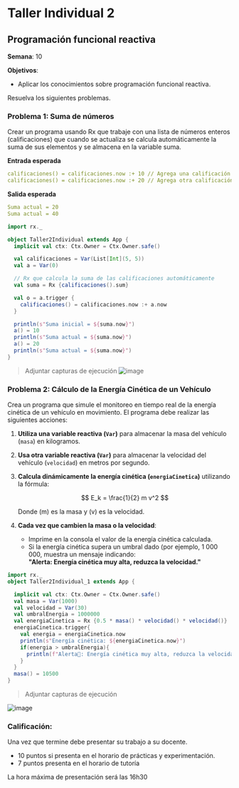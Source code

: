 # Taller Individual  2
## Programación funcional reactiva

**Semana**: 10

**Objetivos**:

- Aplicar los conocimientos sobre programación funcional reactiva.

Resuelva los siguientes problemas.

### Problema 1: Suma de números

Crear un programa usando Rx que trabaje con una lista de números enteros (calificaciones) que cuando se actualiza se calcula automáticamente la suma de sus elementos y se almacena en la variable suma.

**Entrada esperada**
```yaml
calificaciones() = calificaciones.now :+ 10 // Agrega una calificación
calificaciones() = calificaciones.now :+ 20 // Agrega otra calificación
```

**Salida esperada**
```yaml
Suma actual = 20
Suma actual = 40
```
```Scala
import rx._

object Taller2Individual extends App {
  implicit val ctx: Ctx.Owner = Ctx.Owner.safe()

  val calificaciones = Var(List[Int](5, 5))
  val a = Var(0)

  // Rx que calcula la suma de las calificaciones automáticamente
  val suma = Rx {calificaciones().sum}

  val o = a.trigger {
    calificaciones() = calificaciones.now :+ a.now
  }

  println(s"Suma inicial = ${suma.now}")
  a() = 10
  println(s"Suma actual = ${suma.now}")
  a() = 20
  println(s"Suma actual = ${suma.now}")
}

```

> Adjuntar capturas de ejecución
![image](https://github.com/user-attachments/assets/56464b57-b0be-495c-8950-8d210e8ca882)

### Problema 2: Cálculo de la Energía Cinética de un Vehículo

Crea un programa que simule el monitoreo en tiempo real de la energía cinética de un vehículo en movimiento. El programa debe realizar las siguientes acciones:

1. **Utiliza una variable reactiva (`Var`)** para almacenar la masa del vehículo (`masa`) en kilogramos.
2. **Usa otra variable reactiva (`Var`)** para almacenar la velocidad del vehículo (`velocidad`) en metros por segundo.
3. **Calcula dinámicamente la energía cinética (`energiaCinetica`)** utilizando la fórmula:

   $$
   E_k = \frac{1}{2} m v^2
   $$

   Donde \(m\) es la masa y \(v\) es la velocidad.

4. **Cada vez que cambien la masa o la velocidad**:
   - Imprime en la consola el valor de la energía cinética calculada.
   - Si la energía cinética supera un umbral dado (por ejemplo, 1 000 000, muestra un mensaje indicando:  
     **"Alerta: Energía cinética muy alta, reduzca la velocidad."**


``` Scala
import rx._
object Taller2Individual_1 extends App {

  implicit val ctx: Ctx.Owner = Ctx.Owner.safe()
  val masa = Var(1000)
  val velocidad = Var(30)
  val umbralEnergia = 1000000
  val energiaCinetica = Rx {0.5 * masa() * velocidad() * velocidad()}
  energiaCinetica.trigger{
    val energia = energiaCinetica.now
    println(s"Energía cinética: ${energiaCinetica.now}")
    if(energia > umbralEnergia){
      println(f"Alerta🚨: Energía cinética muy alta, reduzca la velocidad.")
    }
  }
  masa() = 10500
}

```

> Adjuntar capturas de ejecución

![image](https://github.com/user-attachments/assets/7981e4f8-6755-4688-9d9c-19bab649549f)


### Calificación:

Una vez que termine debe presentar su trabajo a su docente.

- 10 puntos si presenta en el horario de prácticas y experimentación.
- 7 puntos presenta en el horario de tutoría

La hora máxima de presentación será las 16h30
